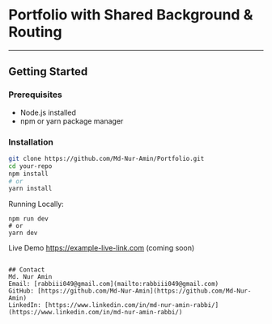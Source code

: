# Portfolio with Shared Background & Routing

---

## Getting Started

### Prerequisites

- Node.js installed
- npm or yarn package manager

### Installation

```bash
git clone https://github.com/Md-Nur-Amin/Portfolio.git
cd your-repo
npm install
# or
yarn install
```


Running Locally:

```
npm run dev
# or
yarn dev
```

Live Demo
https://example-live-link.com
 (coming soon)

```

## Contact
Md. Nur Amin  
Email: [rabbiii049@gmail.com](mailto:rabbiii049@gmail.com)
GitHub: [https://github.com/Md-Nur-Amin](https://github.com/Md-Nur-Amin)
LinkedIn: [https://www.linkedin.com/in/md-nur-amin-rabbi/](https://www.linkedin.com/in/md-nur-amin-rabbi/)
